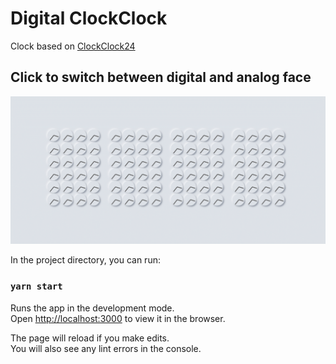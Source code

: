 # Digital ClockClock

Clock based on [ClockClock24](https://clockclock.com/collections/clockclock-24)
## Click to switch between digital and analog face

![Image](/Clock.gif)

In the project directory, you can run:

### `yarn start`

Runs the app in the development mode.\
Open [http://localhost:3000](http://localhost:3000) to view it in the browser.

The page will reload if you make edits.\
You will also see any lint errors in the console.
